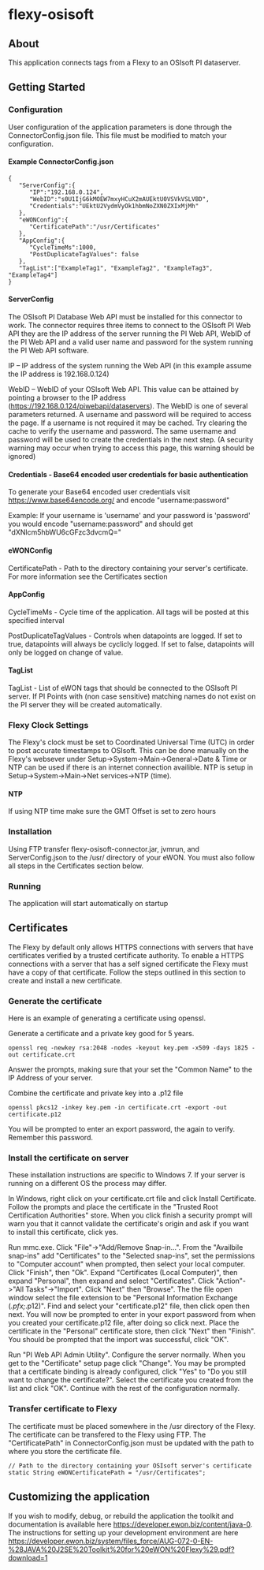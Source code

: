 # flexy-osisoft

## About

This application connects tags from a Flexy to an OSIsoft PI dataserver.

## Getting Started

### Configuration

User configuration of the application parameters is done through the ConnectorConfig.json file.  This file must be modified to match your configuration.

#### Example ConnectorConfig.json
```
{
   "ServerConfig":{
      "IP":"192.168.0.124",
      "WebID":"s0U1IjG6kMOEW7mxyHCuX2mAUEktU0VSVkVSLVBD",
      "Credentials":"UEktU2VydmVyOk1hbmNoZXN0ZXIxMjMh"
   },
   "eWONConfig":{
      "CertificatePath":"/usr/Certificates"
   },
   "AppConfig":{
      "CycleTimeMs":1000,
      "PostDuplicateTagValues": false
   },
   "TagList":["ExampleTag1", "ExampleTag2", "ExampleTag3", "ExampleTag4"]
}
```
#### ServerConfig

The OSIsoft PI Database Web API must be installed for this connector to work.  The connector requires three items to connect to the OSIsoft PI Web API they are the IP address of the server running the PI Web API, WebID of the PI Web API and a valid user name and password for the system running the PI Web API software.

IP – IP address of the system running the Web API (in this example assume the IP address is 192.168.0.124)

WebID – WebID of your OSIsoft Web API.  This value can be attained by pointing a browser to the IP address (https://192.168.0.124/piwebapi/dataservers).  The WebID is one of several parameters returned.  A username and password will be required to access the page.  If a username is not required it may be cached.  Try clearing the cache to verify the username and password.  The same username and password will be used to create the credentials in the next step.  (A security warning may occur when trying to access this page, this warning should be ignored)

#### Credentials - Base64 encoded user credentials for basic authentication

To generate your Base64 encoded user credentials visit https://www.base64encode.org/ and encode "username:password"

Example: If your username is 'username' and your password is 'password' you would encode "username:password" and should get "dXNlcm5hbWU6cGFzc3dvcmQ="

#### eWONConfig

CertificatePath - Path to the directory containing your server's certificate.  For more information see the Certificates section

#### AppConfig

CycleTimeMs - Cycle time of the application.  All tags will be posted at this specified interval

PostDuplicateTagValues - Controls when datapoints are logged.  If set to true, datapoints will always be cyclicly logged. If set to false, datapoints will only be logged on change of value.

#### TagList

TagList - List of eWON tags that should be connected to the OSIsoft PI server.  If PI Points with (non case sensitive) matching names do not exist on the PI server they will be created automatically.

### Flexy Clock Settings
The Flexy's clock must be set to Coordinated Universal Time (UTC) in order to post accurate timestamps to OSIsoft.  This can be done manually on the Flexy's websever under Setup->System->Main->General->Date & Time or NTP can be used if there is an internet connection availible.  NTP is setup in Setup->System->Main->Net services->NTP (time).

#### NTP
If using NTP time make sure the GMT Offset is set to zero hours

### Installation

Using FTP transfer flexy-osisoft-connector.jar, jvmrun, and ServerConfig.json to the /usr/ directory of your eWON.  You must also follow all steps in the Certificates section below.

### Running

The application will start automatically on startup

## Certificates

The Flexy by default only allows HTTPS connections with servers that have certificates verified by a trusted certificate authority.  To enable a HTTPS connections with a server that has a self signed certificate the Flexy must have a copy of that certificate.  Follow the steps outlined in this section to create and install a new certificate.

### Generate the certificate

Here is an example of generating a certificate using openssl.

Generate a certificate and a private key good for 5 years.
```
openssl req -newkey rsa:2048 -nodes -keyout key.pem -x509 -days 1825 -out certificate.crt
```
Answer the prompts, making sure that your set the "Common Name" to the IP Address of your server.

Combine the certificate and private key into a .p12 file
```
openssl pkcs12 -inkey key.pem -in certificate.crt -export -out certificate.p12
```

You will be prompted to enter an export password, the again to verify.  Remember this password.

### Install the certificate on server
These installation instructions are specific to Windows 7.  If your server is running on a different OS the process may differ.

In Windows, right click on your certificate.crt file and click Install Certificate.  Follow the prompts and place the certificate in the "Trusted Root Certification Authorities" store.  When you click finish a security prompt will warn you that it cannot validate the certificate's origin and ask if you want to install this certificate, click yes.

Run mmc.exe.  Click "File"->"Add/Remove Snap-in...".  From the "Availbile snap-ins" add "Certificates" to the "Selected snap-ins", set the permissions to "Computer account" when prompted, then select your local computer.  Click "Finish", then "Ok".  Expand "Certificates (Local Computer)", then expand "Personal", then expand and select "Certificates". Click "Action"->"All Tasks"->"Import". Click "Next" then "Browse".  The the file open window select the file extension to be "Personal Information Exchange (*.pfx;*.p12)".  Find and select your "certificate.p12" file, then click open then next.  You will now be prompted to enter in your export password from when you created your certificate.p12 file, after doing so click next.  Place the certificate in the "Personal" certificate store, then click "Next" then "Finish".  You should be prompted that the import was successful, click "OK".

Run "PI Web API Admin Utility". Configure the server normally.  When you get to the "Certificate" setup page click "Change".  You may be prompted that a certificate binding is already configured, click "Yes" to "Do you still want to change the certificate?".  Select the certificate you created from the list and click "OK".  Continue with the rest of the configuration normally.

### Transfer certificate to Flexy

The certificate must be placed somewhere in the /usr directory of the Flexy. The certificate can be transfered to the Flexy using FTP. The "CertificatePath" in ConnectorConfig.json must be updated with the path to where you store the certificate file.
```
// Path to the directory containing your OSIsoft server's certificate
static String eWONCertificatePath = "/usr/Certificates";
```

## Customizing the application

If you wish to modify, debug, or rebuild the application the toolkit and documentation is available here https://developer.ewon.biz/content/java-0. The instructions for setting up your development environment are here  https://developer.ewon.biz/system/files_force/AUG-072-0-EN-%28JAVA%20J2SE%20Toolkit%20for%20eWON%20Flexy%29.pdf?download=1